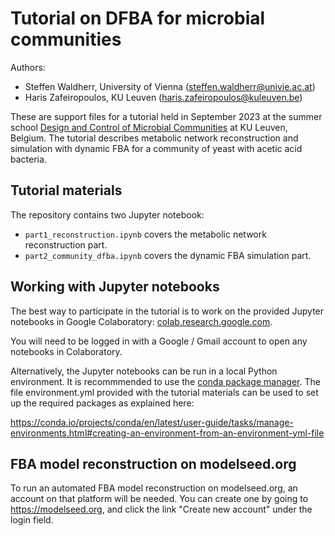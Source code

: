 # Tutorial on DFBA for microbial communities

Authors:
* Steffen Waldherr, University of Vienna (steffen.waldherr@univie.ac.at)
* Haris Zafeiropoulos, KU Leuven (haris.zafeiropoulos@kuleuven.be)

These are support files for a tutorial held in September 2023 at the summer school [Design and Control of Microbial Communities](http://msysbiology.com/microbedesign/) at KU Leuven, Belgium.
The tutorial describes metabolic network reconstruction and simulation with dynamic FBA for a community of yeast with acetic acid bacteria.

## Tutorial materials

The repository contains two Jupyter notebook:
- ``part1_reconstruction.ipynb`` covers the metabolic network reconstruction part.
- ``part2_community_dfba.ipynb`` covers the dynamic FBA simulation part.

## Working with Jupyter notebooks

The best way to participate in the tutorial is to work on the provided Jupyter notebooks in Google Colaboratory: [colab.research.google.com](https://colab.research.google.com).

You will need to be logged in with a Google / Gmail account to open any notebooks in Colaboratory.

Alternatively, the Jupyter notebooks can be run in a local Python environment. It is recommmended to use the [conda package manager](https://conda.io).
The file environment.yml provided with the tutorial materials can be used to set up the required packages as explained here:

https://conda.io/projects/conda/en/latest/user-guide/tasks/manage-environments.html#creating-an-environment-from-an-environment-yml-file

## FBA model reconstruction on modelseed.org

To run an automated FBA model reconstruction on modelseed.org, an account on that platform will be needed. You can create one by going to https://modelseed.org, and click the link "Create new account" under the login field.



